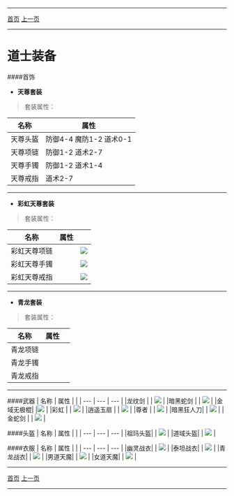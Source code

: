 -------
[首页](../index.html)
[上一页](javascript:history.back(-1))

-------
# 道士装备
####首饰

* **天尊套装**

> 套装属性：

| 名称 | 属性 | 
| --- | --- | 
| 天尊头盔 |防御4-4 魔防1-2 道术0-1 | 
| 天尊项链 |防御1-2 道术2-7  |   
| 天尊手镯 |防御1-2 道术1-4 |   
| 天尊戒指 |道术2-7  |   


-------


* **彩虹天尊套装**

> 套装属性：

| 名称 | 属性 |  |
| --- | --- | --- |
| 彩虹天尊项链 |  |![](items/神域套.png)|
| 彩虹天尊手镯 |  |![](items/彩虹天尊手镯.png) |
| 彩虹天尊戒指 |  |![](items/彩虹天尊戒指.png)|


-------


* **青龙套装**

> 套装属性：

| 名称 | 属性 |  |
| --- | --- | ---|
| 青龙项链 |  |  |
| 青龙手镯 |  |  |
| 青龙戒指 |  |  |

-------

####武器
| 名称 | 属性 | |
| --- | --- | --- |
|龙纹剑    |   | ![](items/神域套.png) |
|暗黑蛇剑  |   | ![](items/暗黑蛇剑.png)  |
|金域无极棍|   |![](items/神域套.png)   |
|彩虹     |   | ![](items/彩虹.png)  |
|逍遥玉扇  |   | ![](items/神域套.png)  |
|尊者     |  | ![](items/神域套.png)  |
|暗黑狂人刀|  | ![](items/神域套.png)  |
|金蛇剑   | | ![](items/神域套.png)  |

####头盔
| 名称 | 属性 |  |
| --- | --- | --- |
|祖玛头盔|  | ![](items/祖玛头盔png)  |
|道域头盔|  | ![](items/神域套.png)  | 

####衣服
| 名称 | 属性 |  |
| --- | --- | --- |
|幽灵战衣|  | ![](items/神域套.png)  |
|泰坦战衣| | ![](items/泰坦战衣.png)  |
|青龙战衣| | ![](items/青龙战衣.png)  |
|男道天魔|  | ![](items/神域套.png)  |
|女道天魔|  | ![](items/神域套.png)  |

-------
[首页](../index.html)
[上一页](javascript:history.back(-1))

-------


